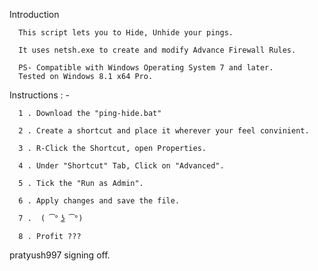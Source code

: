 Introduction

      This script lets you to Hide, Unhide your pings.
      
      It uses netsh.exe to create and modify Advance Firewall Rules.
      
      PS- Compatible with Windows Operating System 7 and later.
      Tested on Windows 8.1 x64 Pro.

Instructions : -

      1 . Download the "ping-hide.bat"
      
      2 . Create a shortcut and place it wherever your feel convinient.
      
      3 . R-Click the Shortcut, open Properties.
      
      4 . Under "Shortcut" Tab, Click on "Advanced".
      
      5 . Tick the "Run as Admin".
      
      6 . Apply changes and save the file.
      
      7 .  ( ͡° ͜ʖ ͡°)
      
      8 . Profit ??? 

pratyush997 signing off.

